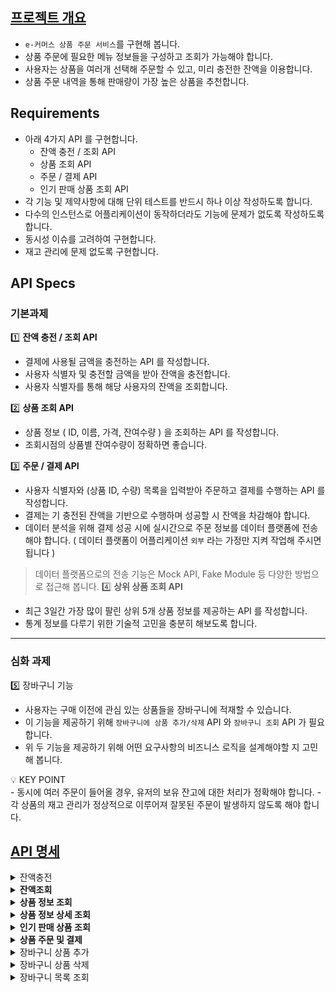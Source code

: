 ## [프로젝트 개요](https://www.notion.so/teamsparta/e-afea5b4f98f64f60a093185877db151c?pvs=4)
- `e-커머스 상품 주문 서비스`를 구현해 봅니다.
- 상품 주문에 필요한 메뉴 정보들을 구성하고 조회가 가능해야 합니다.
- 사용자는 상품을 여러개 선택해 주문할 수 있고, 미리 충전한 잔액을 이용합니다.
- 상품 주문 내역을 통해 판매량이 가장 높은 상품을 추천합니다.

## Requirements
- 아래 4가지 API 를 구현합니다.
    - 잔액 충전 / 조회 API
    - 상품 조회 API
    - 주문 / 결제 API
    - 인기 판매 상품 조회 API
- 각 기능 및 제약사항에 대해 단위 테스트를 반드시 하나 이상 작성하도록 합니다.
- 다수의 인스턴스로 어플리케이션이 동작하더라도 기능에 문제가 없도록 작성하도록 합니다.
- 동시성 이슈를 고려하여 구현합니다.
- 재고 관리에 문제 없도록 구현합니다.

## API Specs
### 기본과제
1️⃣ **잔액 충전 / 조회 API**
- 결제에 사용될 금액을 충전하는 API 를 작성합니다.
- 사용자 식별자 및 충전할 금액을 받아 잔액을 충전합니다.
- 사용자 식별자를 통해 해당 사용자의 잔액을 조회합니다.

2️⃣ **상품 조회 API**
- 상품 정보 ( ID, 이름, 가격, 잔여수량 ) 을 조회하는 API 를 작성합니다.
- 조회시점의 상품별 잔여수량이 정확하면 좋습니다.

3️⃣ **주문 / 결제 API**
- 사용자 식별자와 (상품 ID, 수량) 목록을 입력받아 주문하고 결제를 수행하는 API 를 작성합니다.
- 결제는 기 충전된 잔액을 기반으로 수행하며 성공할 시 잔액을 차감해야 합니다.
- 데이터 분석을 위해 결제 성공 시에 실시간으로 주문 정보를 데이터 플랫폼에 전송해야 합니다. ( 데이터 플랫폼이 어플리케이션 `외부` 라는 가정만 지켜 작업해 주시면 됩니다 )

> 데이터 플랫폼으로의 전송 기능은 Mock API, Fake Module 등 다양한 방법으로 접근해 봅니다.
4️⃣ **상위 상품 조회 API**

- 최근 3일간 가장 많이 팔린 상위 5개 상품 정보를 제공하는 API 를 작성합니다.
- 통계 정보를 다루기 위한 기술적 고민을 충분히 해보도록 합니다.

---

### 심화 과제
5️⃣ 장바구니 기능
- 사용자는 구매 이전에 관심 있는 상품들을 장바구니에 적재할 수 있습니다.
- 이 기능을 제공하기 위해 `장바구니에 상품 추가/삭제` API 와 `장바구니 조회` API 가 필요합니다.
- 위 두 기능을 제공하기 위해 어떤 요구사항의 비즈니스 로직을 설계해야할 지 고민해 봅니다.

<aside>
💡 KEY POINT
</aside>
- 동시에 여러 주문이 들어올 경우, 유저의 보유 잔고에 대한 처리가 정확해야 합니다.
- 각 상품의 재고 관리가 정상적으로 이루어져 잘못된 주문이 발생하지 않도록 해야 합니다.





## [API 명세](https://www.notion.so/API-Spec-03d6bae05df54779a35530352d778071?pvs=4)

<details>
  <summary>잔액충전</summary>

- Request:
    - Method: POST
    - URL: /ecommerce/api/point/charge/{userId}
    - Headers:
        - Content-Type: application/json


- Body
  ```json
        {
            "point": 100
        }
  ```

- Response:
    - 200 OK: 성공적으로 잔액 충전
        ```json
            {
                "code": "OK",
                "point": 100
            }
        ```

    - 400 Bad Request: 충전 금액이 알맞지 않은 경우
        ```json
        {
            "code": "BAD_REQUEST",
            "message": "Requested Point is not appropriate"
        }
        ```
    - 404 User Not Found: 유저 정보가 없는 경우
        ```json
        {
            "code": "NOT_FOUND_USER",
            "message": "User Information is missing."
        }
        ```
</details>



<details>
  <summary><b>잔액조회</b></summary>

- Request:
    - Method: GET
    - URL: /ecommerce/api/point/{userId}
    - Headers:
        - Content-Type: application/json

- Response:
    - 200 OK: 성공적으로 잔액 조회
    ```json
            {
                "code": "OK",
                "point": 100
            }
    ```

    - 404 User Not Found : 유저 정보가 없는 경우
    ```json
        {
            "code": "NOT_FOUND_USER",
            "message": "User information is missing."
        }
    ```
</details>



<details>
    <summary><b>상품 정보 조회</b></summary>

- Request:
    - Method: GET
    - URL: /ecommerce/api/product
    - Headers:
        - Content-Type: application/json

- Response:
    - 200 OK: 성공적으로 조회
        ```json
    
            {
                "code": "OK",
                "products": [
                    {
                        "id": 1,
                        "name": "신발",
                        "price": 1000
                    },
                    
                    {
                    ...
                    }
                ]
            }
        ```
</details>



<details>
    <summary><b>상품 정보 상세 조회</b></summary>

- Request:
    - Method: GET
    - URL: /ecommerce/api/product/{productId}
    - Headers:
        - Content-Type: application/json

- Response:
    - 200 OK: 성공적으로 조회
        ```json
    
            {
                "code": "OK",
                "products": [
                    {
                        "id": 1,
                        "name": "신발",
                        "price": 1000,
                        "stockCount": 10,
                        "size": "270",
                        "color": "화이트"
                    }
                ]
            }
        ```
</details>



<details>
    <summary><b>인기 판매 상품 조회</b></summary>

- Request
    - Method: GET
    - URL: /ecommerce/api/product/best
    - Headers:
        - Content-Type: application/json

- Response
    - 200 OK: 성공적으로 조회
        ```json
        {
            "code": "OK",
            "products": 
            [
                    {
                        "id": 1,
                        "name": "신발",
                        "price": 1000,
                        "stockCount": 10,
                        "rank": "1"
                    },

                    {
                        "id": 2,
                        "name": "바지",
                        "price": 1000,
                        "stockCount": 10,
                        "rank": "2"
                    },


                    {
                        "id": 4,
                        "name": "아우터",
                        "price": 1000,
                        "stockCount": 10,
                        "rank": "3"
                    },


                    {
                        "id": 3,
                        "name": "박스티",
                        "price": 1000,
                        "stockCount": 10,
                        "rank": "4"
                    },


                    {
                        "id": 6,
                        "name": "티셔츠",
                        "price": 1000,
                        "stockCount": 10,
                        "rank": "5"
                    }
            ]
        }
      ```
</details>



<details>
    <summary><b>상품 주문 및 결제</b></summary>

- Request
    - Method: POST
    - URL: /ecommerce/order/{orderId}/{userId}
    - Headers:
        - Content-Type: application/json

- Body:
  ```json
    
         {
            "receiver": {
            "name": "김 아무개",
            "address": "서울시 마포구",
            "phoneNumber": "01012344321"
         },
            "products": [
         {
            "id": 1,
            "quantity": 1
         },
           ...
         ],
            "paymentAmount": 10000,
            "paymentMethod": "CARD"
         }
  ```

  - Response
      - 200 OK: 성공적으로 주문 및 결제
          ```json
              {
                   "orderId": 1,
                   "paymentId": 1,
                   "payAmount": 10000,
                   "receiver": {
                        "name": "김 아무개",
                        "address": "서울시 마포구",
                        "phoneNumber": "01012344321"
              },
                   "paymentMethod": "CARD",
                   "orderedAt": "2024-04-11 20:57:05",
                   "paidAt": "2024-04-11 20:57:05"
              }
          ```
      - 400 Bad Request: 주문 상품 재고가 부족한 경우
          ```json
          {
              "code": "BAD_REQUEST",
              "message": "This OrderItem is out of stock. "
          }
          ```
      - 404 Not Found User: 유저 정보가 없는 경우
          ```json
          {
              "code": "NOT_FOUND_USER",
              "message": "User Information is missing"
          }
          ```
      - 404 Not Found Product: 주문 상품 정보가 없는 경우
          ```json
          {
              "code": "NOT_FOUND_PRODUCT",
              "message": "This OrderItem Information is not found"
          }
          ```
      - 404 Bad Request: 포인트가 없는 경우
          ```json
          {
              "code": "NOT_FOUND_POINT",
              "message": "Point is not found"
          }
          ```
</details>


<details>
  <summary>장바구니 상품 추가</summary>

- Request
    - Method: POST
    - URL: /ecommerce/api/cart/{cartId}/user/{userId}
    - Headers:
        - Content-Type: application/json

- Body:
    ```json
    
        [
            {
                "productId": 1,
                "name": "신발",
                "stockCount": 1,
                "price": 1000
            },
    
            {
                "productId": 2,
                "name": "바지",
                "stockCount": 1,
                "price": 2000
            }
        ]
    ```    
- Response
    - 200 OK: 성공적으로 추가
        ```json
        {
            "code": "OK",
            "id" : 1,
            "userId" : 1,
            "totalPrice" : 3000,
            "cart":
            [
                {
                    "productId" : 1,
                    "name" : "신발",
                    "stockCount" : 1,
                    "price" : 1000
                },
        
                {
                    "productId" : 2,
                    "name" : "바지",
                    "stockCount" : 1,
                    "price" : 2000
                }
            ]
        }
        ```
</details>



<details>
  <summary>장바구니 상품 삭제</summary>

- Request
    - Method: POST
    - URL: /ecommerce/api/cart/{cartId}/user/{userId}
    - Headers:
        - Content-Type: application/json

- Body
  ```json
        [
            {
                "productId": 3,
                "name": "신발",
                "stockCount": 3,
                "price": 3000
            },
  
            {
                "productId": 4,
                "name": "바지",
                "stockCount": 4,
                "price": 4000
            }
        ]
  ```


- Response
    - 200 OK: 성공적으로 삭제
      ```json
          {
                "code": "OK",
            	  "cartId" : 1,
                "userId" : 1,
            	  "totalPrice" : 25000,
            	  "cart":
                	[
                		{
                			"productId" : 3,
                			"name" : "신발",
                			"stockCount" : 3,
                			"price" : 3000
                		},
      
                		{
                			"productId" : 4,
                			"name" : "바지",
                			"stockCount" : 4,
                			"price" : 4000
                		}
                	]
            }
        ```
</details>



<details>
  <summary>장바구니 목록 조회</summary>

- Request
    - Method: GET
    - URL: /ecommerce/api/cart/{cartId}/user/{userId}
    - Headers:
        - Content-Type: application/json
- Response
    - 200 OK: 성공적으로 조회
        ```json
            {
                "code": "OK",
                "cartId": 1,
                "userId": 1,
                "totalPrice": 5000,
                "cart": [
                    {
                        "productId": 1,
                        "name": "신발",
                        "stockCount": 3,
                        "price": 1000
                    },
        
                    {
                        "productId": 2,
                        "name": "바지",
                        "stockCount": 2,
                        "price": 2000
                    }
                ]
            }
        ```
</details>
